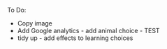 To Do:

- Copy image
- Add Google analytics - add animal choice - TEST
- tidy up - add effects to learning choices
